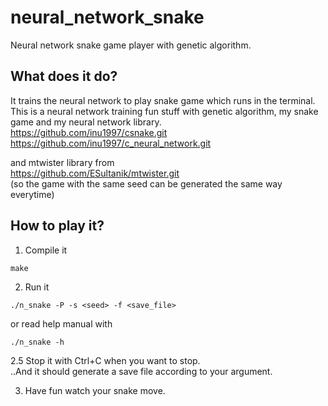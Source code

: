 # neural_network_snake
Neural network snake game player with genetic algorithm.

## What does it do?
It trains the neural network to play snake game which runs in the terminal.  
This is a neural network training fun stuff with genetic algorithm, my snake game and my neural network library.  
https://github.com/inu1997/csnake.git  
https://github.com/inu1997/c_neural_network.git

and mtwister library from  
https://github.com/ESultanik/mtwister.git  
(so the game with the same seed can be generated the same way everytime)

## How to play it?
1. Compile it
```
make
```
2. Run it
```
./n_snake -P -s <seed> -f <save_file>
```
or read help manual with
```
./n_snake -h
```
2.5 Stop it with Ctrl+C when you want to stop.  
..And it should generate a save file according to your argument.

3. Have fun watch your snake move.
